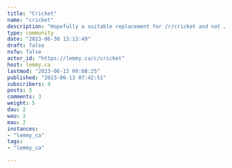 ```yaml
---
title: "Cricket" 
name: "cricket"
description: "Hopefully a suitable replacement for /r/cricket and not /r/cricketshitpostLMK if /r/cricket mods want to take it overEnglish only."
type: community
date: "2023-06-30 13:13:49"
draft: false
nsfw: false
actor_id: "https://lemmy.ca/c/cricket"
host: lemmy.ca
lastmod: "2023-06-13 09:08:25"
published: "2023-06-13 07:42:51"
subscribers: 4
posts: 5
comments: 3
weight: 5
dau: 2
wau: 2
mau: 2
instances:
- "lemmy_ca"
tags: 
- "lemmy_ca"

---
```

